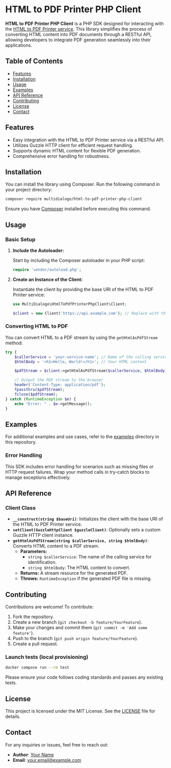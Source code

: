 
# HTML to PDF Printer PHP Client

**HTML to PDF Printer PHP Client** is a PHP SDK designed for interacting with the [HTML to PDF Printer service](https://github.com/Multidialogo/html-to-pdf-printer). This library simplifies the process of converting HTML content into PDF documents through a RESTful API, allowing developers to integrate PDF generation seamlessly into their applications.

## Table of Contents

- [Features](#features)
- [Installation](#installation)
- [Usage](#usage)
- [Examples](#examples)
- [API Reference](#api-reference)
- [Contributing](#contributing)
- [License](#license)
- [Contact](#contact)

## Features

- Easy integration with the HTML to PDF Printer service via a RESTful API.
- Utilizes Guzzle HTTP client for efficient request handling.
- Supports dynamic HTML content for flexible PDF generation.
- Comprehensive error handling for robustness.

## Installation

You can install the library using Composer. Run the following command in your project directory:

```bash
composer require multidialogo/html-to-pdf-printer-php-client
```

Ensure you have [Composer](https://getcomposer.org/) installed before executing this command.

## Usage

### Basic Setup

1. **Include the Autoloader:**

   Start by including the Composer autoloader in your PHP script:

   ```php
   require 'vendor/autoload.php';
   ```

2. **Create an Instance of the Client:**

   Instantiate the client by providing the base URI of the HTML to PDF Printer service:

   ```php
   use MultiDialogo\HtmlToPdfPrinterPhpClient\Client;

   $client = new Client('https://api.example.com'); // Replace with the actual API base URI
   ```

### Converting HTML to PDF

You can convert HTML to a PDF stream by using the `getHtmlAsPdfStream` method:

```php
try {
    $callerService = 'your-service-name'; // Name of the calling service
    $htmlBody = '<h1>Hello, World!</h1>'; // Your HTML content

    $pdfStream = $client->getHtmlAsPdfStream($callerService, $htmlBody);

    // Output the PDF stream to the browser
    header('Content-Type: application/pdf');
    fpassthru($pdfStream);
    fclose($pdfStream);
} catch (RuntimeException $e) {
    echo "Error: " . $e->getMessage();
}
```

## Examples

For additional examples and use cases, refer to the [examples](examples/) directory in this repository.

### Error Handling

This SDK includes error handling for scenarios such as missing files or HTTP request failures. Wrap your method calls in try-catch blocks to manage exceptions effectively.

## API Reference

### Client Class

- **`__construct(string $baseUri)`**: Initializes the client with the base URI of the HTML to PDF Printer service.
- **`setClient(GuzzleHttpClient $guzzleClient)`**: Optionally sets a custom Guzzle HTTP client instance.
- **`getHtmlAsPdfStream(string $callerService, string $htmlBody)`**: Converts HTML content to a PDF stream.
    - **Parameters:**
        - `string $callerService`: The name of the calling service for identification.
        - `string $htmlBody`: The HTML content to convert.
    - **Returns:** A stream resource for the generated PDF.
    - **Throws:** `RuntimeException` if the generated PDF file is missing.

## Contributing

Contributions are welcome! To contribute:

1. Fork the repository.
2. Create a new branch (`git checkout -b feature/YourFeature`).
3. Make your changes and commit them (`git commit -m 'Add some feature'`).
4. Push to the branch (`git push origin feature/YourFeature`).
5. Create a pull request.

### Launch tests (local provisioning)

```bash
docker compose run --rm test
```

Please ensure your code follows coding standards and passes any existing tests.

## License

This project is licensed under the MIT License. See the [LICENSE](LICENSE) file for details.

## Contact

For any inquiries or issues, feel free to reach out:

- **Author**: [Your Name](https://github.com/YourProfile)
- **Email**: [your.email@example.com](mailto:your.email@example.com)
